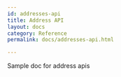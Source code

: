 ```yaml
---
id: addresses-api
title: Address API
layout: docs
category: Reference
permalink: docs/addresses-api.html

---
```


Sample doc for address apis